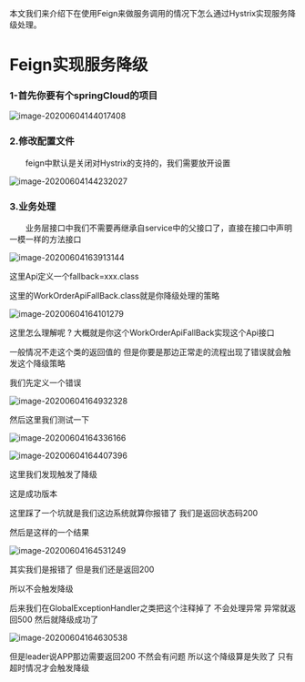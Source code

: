 本文我们来介绍下在使用Feign来做服务调用的情况下怎么通过Hystrix实现服务降级处理。

# Feign实现服务降级

### 1-首先你要有个springCloud的项目

![image-20200604144017408](https://gitee.com/cdx_dayshow/picBed/raw/master/img/image-20200604144017408.png)

### 2.修改配置文件

  feign中默认是关闭对Hystrix的支持的，我们需要放开设置

![image-20200604144232027](https://gitee.com/cdx_dayshow/picBed/raw/master/img/image-20200604144232027.png)

### 3.业务处理

  业务层接口中我们不需要再继承自service中的父接口了，直接在接口中声明一模一样的方法接口

![image-20200604163913144](https://gitee.com/cdx_dayshow/picBed/raw/master/img/image-20200604163913144.png)

这里Api定义一个fallback=xxx.class

这里的WorkOrderApiFallBack.class就是你降级处理的策略

![image-20200604164101279](https://gitee.com/cdx_dayshow/picBed/raw/master/img/image-20200604164101279.png)



这里怎么理解呢 ? 大概就是你这个WorkOrderApiFallBack实现这个Api接口

一般情况不走这个类的返回值的 但是你要是那边正常走的流程出现了错误就会触发这个降级策略

我们先定义一个错误

![image-20200604164932328](https://gitee.com/cdx_dayshow/picBed/raw/master/img/image-20200604164932328.png)

然后这里我们测试一下

![image-20200604164336166](https://gitee.com/cdx_dayshow/picBed/raw/master/img/image-20200604164336166.png)

![image-20200604164407396](https://gitee.com/cdx_dayshow/picBed/raw/master/img/image-20200604164407396.png)

这里我们发现触发了降级

这是成功版本

这里踩了一个坑就是我们这边系统就算你报错了 我们是返回状态码200

然后是这样的一个结果

![image-20200604164531249](https://gitee.com/cdx_dayshow/picBed/raw/master/img/image-20200604164531249.png)

其实我们是报错了 但是我们还是返回200

所以不会触发降级

后来我们在GlobalExceptionHandler之类把这个注释掉了  不会处理异常 异常就返回500 然后就降级成功了

![image-20200604164630538](https://gitee.com/cdx_dayshow/picBed/raw/master/img/image-20200604164630538.png)

但是leader说APP那边需要返回200 不然会有问题 所以这个降级算是失败了  只有超时情况才会触发降级